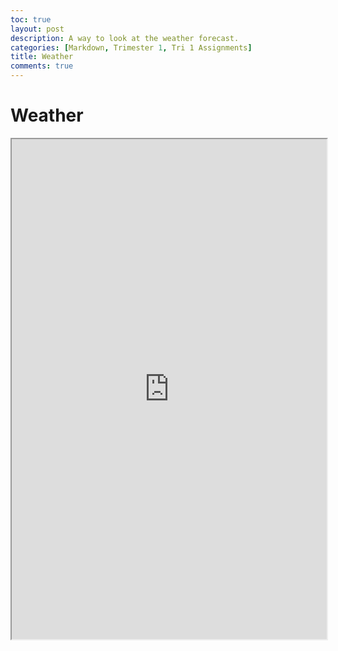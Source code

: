 ```yaml
---
toc: true
layout: post
description: A way to look at the weather forecast.
categories: [Markdown, Trimester 1, Tri 1 Assignments]
title: Weather
comments: true
---
```


# Weather

<html>
<body>
   <div class = "wunderground-iframe">
      <iframe src = "https://www.google.com?igu=1" width="100%" height="800">
      <!-- <iframe src = "https://www.wunderground.com/forecast/us/ca/san-diego/KCASANDI498" width="800" height="300"> -->
   
   <embed type="text/html" src="https://www.wunderground.com/forecast/us/ca/san-diego/KCASANDI498" width="800" height="300">

   <embed type="text/html" src="https://www.wunderground.com/weather/us/ca/san-diego/KCASANDI498" width="500" height="200">

</body>
</html>